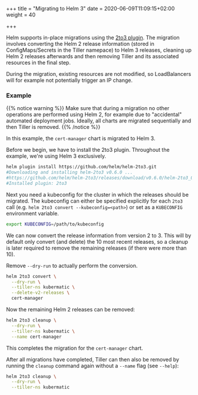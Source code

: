 +++
title = "Migrating to Helm 3"
date = 2020-06-09T11:09:15+02:00
weight = 40

+++

Helm supports in-place migrations using the [2to3 plugin](https://github.com/helm/helm-2to3).
The migration involves converting the Helm 2 release information (stored in ConfigMaps/Secrets in
the Tiller namepace) to Helm 3 releases, cleaning up Helm 2 releases afterwards and then removing
Tiller and its associated resources in the final step.

During the migration, existing resources are not modified, so LoadBalancers will for example not
potentially trigger an IP change.

### Example

{{% notice warning %}}
Make sure that during a migration no other operations are performed using Helm 2, for example
due to "accidental" automated deployment jobs. Ideally, all charts are migrated sequentially
and then Tiller is removed.
{{% /notice %}}

In this example, the `cert-manager` chart is migrated to Helm 3.

Before we begin, we have to install the 2to3 plugin. Throughout the example, we're using Helm 3
exclusively.

```bash
helm plugin install https://github.com/helm/helm-2to3.git
#Downloading and installing helm-2to3 v0.6.0 ...
#https://github.com/helm/helm-2to3/releases/download/v0.6.0/helm-2to3_0.6.0_linux_amd64.tar.gz
#Installed plugin: 2to3
```

Next you need a kubeconfig for the cluster in which the releases should be migrated. The
kubeconfig can either be specified explicitly for each `2to3` call
(e.g. `helm 2to3 convert --kubeconfig=<path>`) or set as a `KUBECONFIG` environment variable.

```bash
export KUBECONFIG=/path/to/kubeconfig
```

We can now convert the release information from version 2 to 3. This will by default only
convert (and delete) the 10 most recent releases, so a cleanup is later required to remove the
remaining releases (if there were more than 10).

Remove `--dry-run` to actually perform the conversion.

```bash
helm 2to3 convert \
  --dry-run \
  --tiller-ns kubermatic \
  --delete-v2-releases \
  cert-manager
```

Now the remaining Helm 2 releases can be removed:

```bash
helm 2to3 cleanup \
  --dry-run \
  --tiller-ns kubermatic \
  --name cert-manager
```

This completes the migration for the `cert-manager` chart.

After all migrations have completed, Tiller can then also be removed by running the `cleanup`
command again without a `--name` flag (see `--help`):

```bash
helm 2to3 cleanup \
  --dry-run \
  --tiller-ns kubermatic
```
